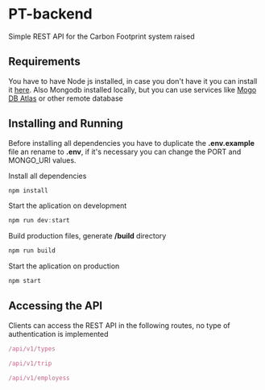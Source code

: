 # PT-backend
Simple REST API for the Carbon Footprint system raised
## Requirements

You have to have Node js installed, in case you don't have it you can install it [here](https://nodejs.org/en/). Also Mongodb installed locally, but you can use services like [Mogo DB Atlas](https://www.mongodb.com/cloud/atlas) or other remote database
## Installing and Running
Before installing all dependencies you have to duplicate the **.env.example** file an rename to **.env**, if it's necessary you can change the PORT and MONGO_URI values.

Install all dependencies 
```javascript
npm install
```
Start the aplication on development
```javascript
npm run dev:start
```
Build production files, generate **/build** directory
```javascript
npm run build
```
Start the aplication on production
```javascript
npm start
```
## Accessing the API

Clients can access the REST API in the following routes, no type of authentication is implemented
```javascript
/api/v1/types
```
```javascript
/api/v1/trip
```
```javascript
/api/v1/employess
